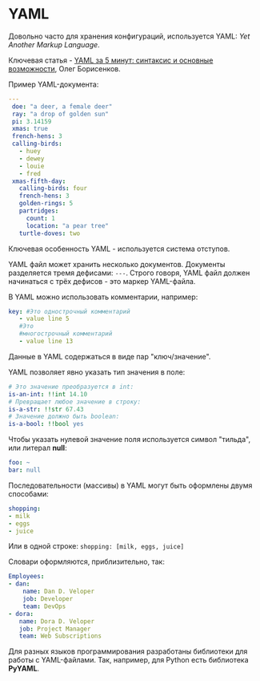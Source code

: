# YAML

Довольно часто для хранения конфигураций, используется YAML: _Yet Another Markup Language_.

Ключевая статья - [YAML за 5 минут: синтаксис и основные возможности](https://tproger.ru/translations/yaml-za-5-minut-sintaksis-i-osnovnye-vozmozhnosti), Олег Борисенков.

Пример YAML-документа:

```yaml
---
 doe: "a deer, a female deer"
 ray: "a drop of golden sun"
 pi: 3.14159
 xmas: true
 french-hens: 3
 calling-birds:
   - huey
   - dewey
   - louie
   - fred
 xmas-fifth-day:
   calling-birds: four
   french-hens: 3
   golden-rings: 5
   partridges:
     count: 1
     location: "a pear tree"
   turtle-doves: two
```

Ключевая особенность YAML - используется система отступов.

YAML файл может хранить несколько документов. Документы разделяется тремя дефисами: `---`. Строго говоря, YAML файл должен начинаться с трёх дефисов - это маркер YAML-файла.

В YAML можно использовать комментарии, например:

```yaml
key: #Это однострочный комментарий
   - value line 5
   #Это
   #многострочный комментарий
   - value line 13
```

Данные в YAML содержаться в виде пар "ключ/значение".

YAML позволяет явно указать тип значения в поле:

```yaml
# Это значение преобразуется в int:
is-an-int: !!int 14.10
# Превращает любое значение в строку:
is-a-str: !!str 67.43
# Значение должно быть boolean:
is-a-bool: !!bool yes
```

Чтобы указать нулевой значение поля используется символ "тильда", или литерал **null**:

```yaml
foo: ~
bar: null
```

Последовательности (массивы) в YAML могут быть оформлены двумя способами:

```yaml
shopping: 
- milk
- eggs
- juice
```

Или в одной строке: `shopping: [milk, eggs, juice]`

Словари оформляются, приблизительно, так:

```yaml
Employees: 
- dan:
    name: Dan D. Veloper
    job: Developer
    team: DevOps
- dora:
   name: Dora D. Veloper
   job: Project Manager
   team: Web Subscriptions
```

Для разных языков программирования разработаны библиотеки для работы с YAML-файлами. Так, например, для Python есть библиотека **PyYAML**.

